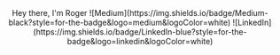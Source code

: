 <div id="header" align="center">
  Hey there, I'm Roger
  ![Medium](https://img.shields.io/badge/Medium-black?style=for-the-badge&logo=medium&logoColor=white)
  ![LinkedIn](https://img.shields.io/badge/LinkedIn-blue?style=for-the-badge&logo=linkedin&logoColor=white)
</div>
